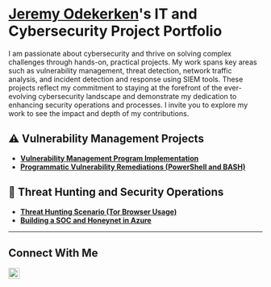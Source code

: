 # <a href="https://www.linkedin.com/in/odekerken-jeremy/">Jeremy Odekerken</a>'s IT and Cybersecurity Project Portfolio 

I am passionate about cybersecurity and thrive on solving complex challenges through hands-on, practical projects. My work spans key areas such as vulnerability management, threat detection, network traffic analysis, and incident detection and response using SIEM tools. These projects reflect my commitment to staying at the forefront of the ever-evolving cybersecurity landscape and demonstrate my dedication to enhancing security operations and processes. I invite you to explore my work to see the impact and depth of my contributions.


## ⚠️ Vulnerability Management Projects

- **[Vulnerability Management Program Implementation](https://github.com/jeremyodekerken/vulnerabilty-management-program/blob/main/README.md)**
- **[Programmatic Vulnerability Remediations (PowerShell and BASH)](https://github.com/joshcybertest/programmatic-vulnerability-remediations)**

## 🚨 Threat Hunting and Security Operations

- **[Threat Hunting Scenario (Tor Browser Usage)](https://github.com/joshmadakor0/threat-hunting-scenario-tor)**
- **[Building a SOC and Honeynet in Azure]()**

<hr/>

## Connect With Me

[<img align="left" alt="___________ | LinkedIn" width="22px" src="https://cdn.jsdelivr.net/npm/simple-icons@v3/icons/linkedin.svg" />][linkedin]


[twitter]: https://twitter.com/___________
[youtube]: https://www.youtube.com/c/___________
[instagram]: https://www.instagram.com/___________
[linkedin]: https://linkedin.com/in/odekerken-jeremy

<!--
<img width="35" alt="image" src="https://github.com/user-attachments/assets/2f41c7cd-5ea8-4475-b451-a37161b6c3fb"> 
<img width="35" alt="image" src="https://github.com/user-attachments/assets/77649969-9910-4994-8b96-74a116cfb2a8">
-->
